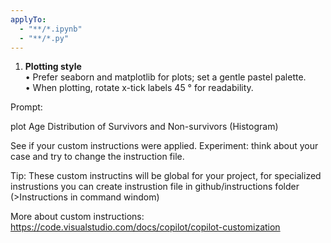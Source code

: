 ```yaml
---
applyTo:
  - "**/*.ipynb"
  - "**/*.py"
---
```

1. **Plotting style**  
   • Prefer seaborn and matplotlib for plots; set a gentle pastel palette.  
   • When plotting, rotate x-tick labels 45 ° for readability.

Prompt: 

plot Age Distribution of Survivors and Non-survivors (Histogram)

See if your custom instructions were applied. 
Experiment: think about your case and try to change the instruction file.

Tip: 
These custom instructins will be global for your project, for specialized instrustions you can create instrustion file in github/instructions folder (>Instructions in command windom)

More about custom instructions: https://code.visualstudio.com/docs/copilot/copilot-customization


